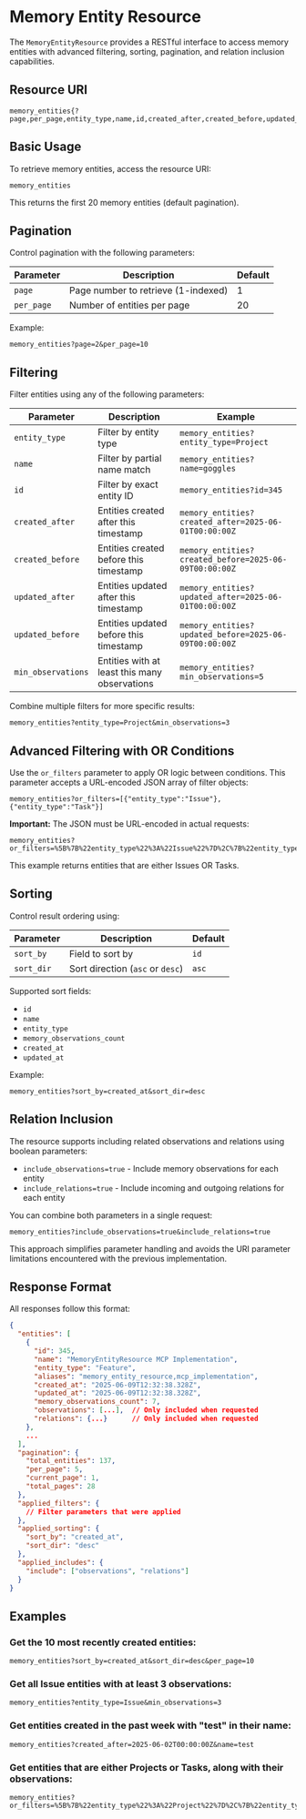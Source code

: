 # Memory Entity Resource

The `MemoryEntityResource` provides a RESTful interface to access memory entities with advanced filtering, sorting, pagination, and relation inclusion capabilities.

## Resource URI

```
memory_entities{?page,per_page,entity_type,name,id,created_after,created_before,updated_after,updated_before,min_observations,sort_by,sort_dir,include,or_filters}
```

## Basic Usage

To retrieve memory entities, access the resource URI:

```
memory_entities
```

This returns the first 20 memory entities (default pagination).

## Pagination

Control pagination with the following parameters:

| Parameter | Description | Default |
|-----------|-------------|---------|
| `page` | Page number to retrieve (1-indexed) | 1 |
| `per_page` | Number of entities per page | 20 |

Example:

```
memory_entities?page=2&per_page=10
```

## Filtering

Filter entities using any of the following parameters:

| Parameter | Description | Example |
|-----------|-------------|---------|
| `entity_type` | Filter by entity type | `memory_entities?entity_type=Project` |
| `name` | Filter by partial name match | `memory_entities?name=goggles` |
| `id` | Filter by exact entity ID | `memory_entities?id=345` |
| `created_after` | Entities created after this timestamp | `memory_entities?created_after=2025-06-01T00:00:00Z` |
| `created_before` | Entities created before this timestamp | `memory_entities?created_before=2025-06-09T00:00:00Z` |
| `updated_after` | Entities updated after this timestamp | `memory_entities?updated_after=2025-06-01T00:00:00Z` |
| `updated_before` | Entities updated before this timestamp | `memory_entities?updated_before=2025-06-09T00:00:00Z` |
| `min_observations` | Entities with at least this many observations | `memory_entities?min_observations=5` |

Combine multiple filters for more specific results:

```
memory_entities?entity_type=Project&min_observations=3
```

## Advanced Filtering with OR Conditions

Use the `or_filters` parameter to apply OR logic between conditions. This parameter accepts a URL-encoded JSON array of filter objects:

```
memory_entities?or_filters=[{"entity_type":"Issue"},{"entity_type":"Task"}]
```

**Important:** The JSON must be URL-encoded in actual requests:

```
memory_entities?or_filters=%5B%7B%22entity_type%22%3A%22Issue%22%7D%2C%7B%22entity_type%22%3A%22Task%22%7D%5D
```

This example returns entities that are either Issues OR Tasks.

## Sorting

Control result ordering using:

| Parameter | Description | Default |
|-----------|-------------|---------|
| `sort_by` | Field to sort by | `id` |
| `sort_dir` | Sort direction (`asc` or `desc`) | `asc` |

Supported sort fields:
- `id`
- `name`
- `entity_type`
- `memory_observations_count`
- `created_at`
- `updated_at`

Example:

```
memory_entities?sort_by=created_at&sort_dir=desc
```

## Relation Inclusion

The resource supports including related observations and relations using boolean parameters:

- `include_observations=true` - Include memory observations for each entity
- `include_relations=true` - Include incoming and outgoing relations for each entity

You can combine both parameters in a single request:

```
memory_entities?include_observations=true&include_relations=true
```

This approach simplifies parameter handling and avoids the URI parameter limitations encountered with the previous implementation.

## Response Format

All responses follow this format:

```json
{
  "entities": [
    {
      "id": 345,
      "name": "MemoryEntityResource MCP Implementation",
      "entity_type": "Feature",
      "aliases": "memory_entity_resource,mcp_implementation",
      "created_at": "2025-06-09T12:32:38.328Z",
      "updated_at": "2025-06-09T12:32:38.328Z",
      "memory_observations_count": 7,
      "observations": [...],  // Only included when requested
      "relations": {...}      // Only included when requested
    },
    ...
  ],
  "pagination": {
    "total_entities": 137,
    "per_page": 5,
    "current_page": 1,
    "total_pages": 28
  },
  "applied_filters": {
    // Filter parameters that were applied
  },
  "applied_sorting": {
    "sort_by": "created_at",
    "sort_dir": "desc"
  },
  "applied_includes": {
    "include": ["observations", "relations"]
  }
}
```

## Examples

### Get the 10 most recently created entities:

```
memory_entities?sort_by=created_at&sort_dir=desc&per_page=10
```

### Get all Issue entities with at least 3 observations:

```
memory_entities?entity_type=Issue&min_observations=3
```

### Get entities created in the past week with "test" in their name:

```
memory_entities?created_after=2025-06-02T00:00:00Z&name=test
```

### Get entities that are either Projects or Tasks, along with their observations:

```
memory_entities?or_filters=%5B%7B%22entity_type%22%3A%22Project%22%7D%2C%7B%22entity_type%22%3A%22Task%22%7D%5D&include=observations
```
